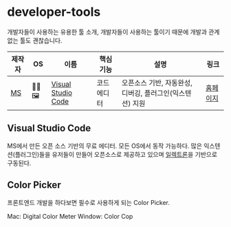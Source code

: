 # developer-tools
개발자들이 사용하는 유용한 툴 소개, 개발자들이 사용하는 툴이기 때문에 개발과 관계없는 툴도 괜찮습니다. 

| 제작자 | OS | 이름 | 핵심 기능 | 설명 | 링크 |
|----|--------|------|-----------|---------|----|
| [MS](https://www.microsoft.com) | 🐧🖼 | [Visual Studio Code](#visual-studio-code) | 코드 에디터 | 오픈소스 기반, 자동완성, 디버깅, 플러그인(익스텐션) 지원 | [홈페이지](https://code.visualstudio.com/) |

## Visual Studio Code

MS에서 만든 오픈 소스 기반의 무료 에디터. 모든 OS에서 동작 가능하다. 
많은 익스텐션(플러그인)들을 유저들이 만들어 오픈소스로 제공하고 있으며 [일렉트론](https://electronjs.org/)을 기반으로 구동된다. 

## Color Picker

프론트엔드 개발을 하다보면 필수로 사용하게 되는 Color Picker.

Mac: Digital Color Meter
Window: Color Cop